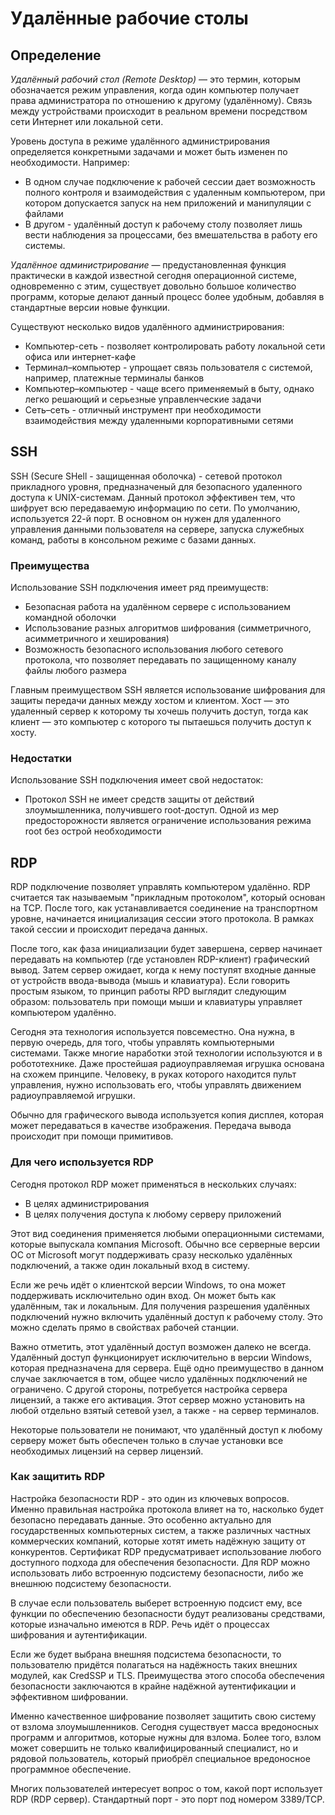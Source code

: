 # Удалённые рабочие столы

## Определение

*Удалённый рабочий стол (Remote Desktop)* — это термин, которым обозначается режим управления, когда один компьютер получает права администратора по отношению к другому (удалённому). Связь между устройствами происходит в реальном времени посредством сети Интернет или локальной сети.

Уровень доступа в режиме удалённого администрирования определяется конкретными задачами и может быть изменен по необходимости. Например:

+ В одном случае подключение к рабочей сессии дает возможность полного контроля и взаимодействия с удаленным компьютером, при котором допускается запуск на нем приложений и манипуляции с файлами
+ В другом - удалённый доступ к рабочему столу позволяет лишь вести наблюдения за процессами, без вмешательства в работу его системы.

*Удалённое администрирование* — предустановленная функция практически в каждой известной сегодня операционной системе, одновременно с этим, существует довольно большое количество программ, которые делают данный процесс более удобным, добавляя в стандартные версии новые функции.

Существуют несколько видов удалённого администрирования:
+ Компьютер-сеть - позволяет контролировать работу локальной сети офиса или интернет-кафе
+ Терминал–компьютер - упрощает связь пользователя с системой, например, платежные терминалы банков
+ Компьютер–компьютер - чаще всего применяемый в быту, однако легко решающий и серьезные управленческие задачи
+ Сеть–сеть - отличный инструмент при необходимости взаимодействия между удаленными корпоративными сетями

## SSH

SSH (Secure SHell - защищенная оболочка) - сетевой протокол прикладного уровня, предназначеный для безопасного удаленного доступа к UNIX-системам. Данный протокол эффективен тем, что шифрует всю передаваемую информацию по сети. По умолчанию, используется 22-й порт. В основном он нужен для удаленного управления данными пользователя на сервере, запуска служебных команд, работы в консольном режиме с базами данных.

### Преимущества

Использование SSH подключения имеет ряд преимуществ:

+ Безопасная работа на удалённом сервере с использованием командной оболочки
+ Использование разных алгоритмов шифрования (симметричного, асимметричного и хеширования)
+ Возможность безопасного использования любого сетевого протокола, что позволяет передавать по защищенному каналу файлы любого размера

Главным преимуществом SSH является использование шифрования для защиты передачи данных между хостом и клиентом. Хост — это удаленный сервер к которому ты хочешь получить доступ, тогда как клиент — это компьютер с которого ты пытаешься получить доступ к хосту. 

### Недостатки

Использование SSH подключения имеет свой недостаток:

+ Протокол SSH не имеет средств защиты от действий злоумышленника, получившего root-доступ. Одной из мер предосторожности является ограничение использования режима root без острой необходимости

## RDP

RDP подключение позволяет управлять компьютером удалённо. RDP считается так называемым "прикладным протоколом", который основан на TCP. После того, как устанавливается соединение на транспортном уровне, начинается инициализация сессии этого протокола. В рамках такой сессии и происходит передача данных.

После того, как фаза инициализации будет завершена, сервер начинает передавать на компьютер (где установлен RDP-клиент) графический вывод. Затем сервер ожидает, когда к нему поступят входные данные от устройств ввода-вывода (мышь и клавиатура). Если говорить простым языком, то принцип работы RPD выглядит следующим образом: пользователь при помощи мыши и клавиатуры управляет компьютером удалённо.

Сегодня эта технология используется повсеместно. Она нужна, в первую очередь, для того, чтобы управлять компьютерными системами. Также многие наработки этой технологии используются и в робототехнике. Даже простейшая радиоуправляемая игрушка основана на схожем принципе. Человеку, в руках которого находится пульт управления, нужно использовать его, чтобы управлять движением радиоуправляемой игрушки.

Обычно для графического вывода используется копия дисплея, которая может передаваться в качестве изображения. Передача вывода происходит при помощи примитивов.

### Для чего используется RDP

Сегодня протокол RDP может применяться в нескольких случаях:

+ В целях администрирования
+ В целях получения доступа к любому серверу приложений

Этот вид соединения применяется любыми операционными системами, которые выпускала компания Microsoft. Обычно все серверные версии ОС от Microsoft могут поддерживать сразу несколько удалённых подключений, а также один локальный вход в систему.

Если же речь идёт о клиентской версии Windows, то она может поддерживать исключительно один вход. Он может быть как удалённым, так и локальным. Для получения разрешения удалённых подключений нужно включить удалённый доступ к рабочему столу. Это можно сделать прямо в свойствах рабочей станции.

Важно отметить, этот удалённый доступ возможен далеко не всегда. Удалённый доступ функционирует исключительно в версии Windows, которая предназначена для сервера. Ещё одно преимущество в данном случае заключается в том, общее число удалённых подключений не ограничено. С другой стороны, потребуется настройка сервера лицензий, а также его активация. Этот сервер можно установить на любой отдельно взятый сетевой узел, а также - на сервер терминалов.

Некоторые пользователи не понимают, что удалённый доступ к любому серверу может быть обеспечен только в случае установки все необходимых лицензий на сервер лицензий.

### Как защитить RDP

Настройка безопасности RDP - это один из ключевых вопросов. Именно правильная настройка протокола влияет на то, насколько будет безопасно передавать данные. Это особенно актуально для государственных компьютерных систем, а также различных частных коммерческих компаний, которые хотят иметь надёжную защиту от конкурентов. Сертификат RDP предусматривает использование любого доступного подхода для обеспечения безопасности. Для RDP можно использовать либо встроенную подсистему безопасности, либо же внешнюю подсистему безопасности.

В случае если пользователь выберет встроенную подсист ему, все функции по обеспечению безопасности будут реализованы средствами, которые изначально имеются в RDP. Речь идёт о процессах шифрования и аутентификации.

Если же будет выбрана внешняя подсистема безопасности, то пользователю придётся полагаться на надёжность таких внешних модулей, как CredSSP и TLS. Преимущества этого способа обеспечения безопасности заключаются в крайне надёжной аутентификации и эффективном шифровании.

Именно качественное шифрование позволяет защитить свою систему от взлома злоумышленников. Сегодня существует масса вредоносных программ и алгоритмов, которые нужны для взлома. Более того, взлом может совершить не только квалифицированный специалист, но и рядовой пользователь, который приобрёл специальное вредоносное программное обеспечение.

Многих пользователей интересует вопрос о том, какой порт использует RDP (RDP сервер). Стандартный порт - это порт под номером 3389/TCP.

